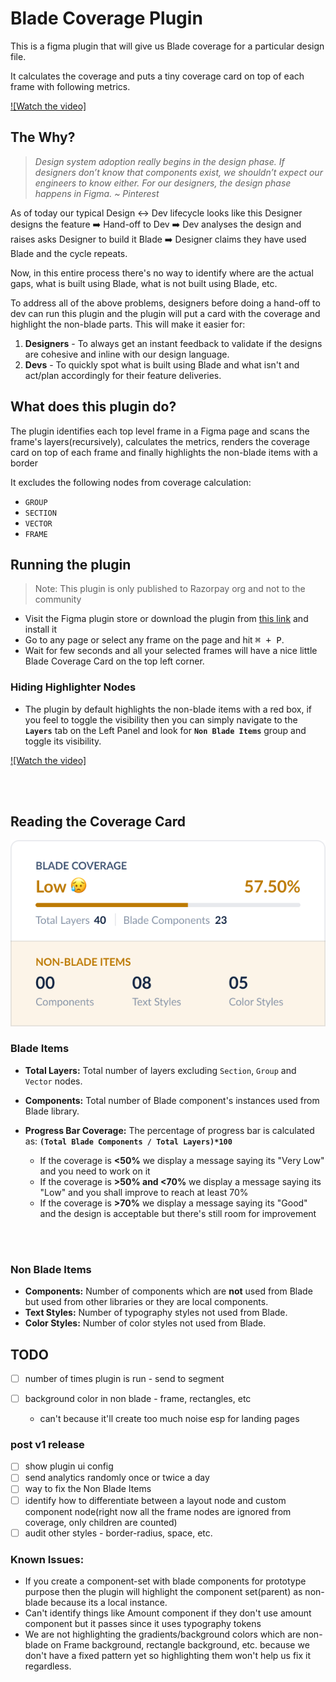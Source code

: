 # Blade Coverage Plugin

This is a figma plugin that will give us Blade coverage for a particular design file.

It calculates the coverage and puts a tiny coverage card on top of each frame with following metrics.

[![Watch the video]](https://github.com/razorpay/blade/assets/11384858/23db53e8-4aa9-40e0-ac38-faa8f0c91b9b)

## The Why?

> _Design system adoption really begins in the design phase. If designers don’t know that components exist, we shouldn’t expect our engineers to know either. For our designers, the design phase happens in Figma.
> ~ Pinterest_

As of today our typical Design ↔️ Dev lifecycle looks like this
Designer designs the feature ➡️ Hand-off to Dev ➡️ Dev analyses the design and raises asks Designer to build it Blade ➡️ Designer claims they have used Blade and the cycle repeats.

Now, in this entire process there's no way to identify where are the actual gaps, what is built using Blade, what is not built using Blade, etc.

To address all of the above problems, designers before doing a hand-off to dev can run this plugin and the plugin will put a card with the coverage and highlight the non-blade parts. This will make it easier for:

1. **Designers** - To always get an instant feedback to validate if the designs are cohesive and inline with our design language.
2. **Devs** - To quickly spot what is built using Blade and what isn't and act/plan accordingly for their feature deliveries.

## What does this plugin do?

The plugin identifies each top level frame in a Figma page and scans the frame's layers(recursively), calculates the metrics, renders the coverage card on top of each frame and finally highlights the non-blade items with a border

It excludes the following nodes from coverage calculation:

- `GROUP`
- `SECTION`
- `VECTOR`
- `FRAME`

## Running the plugin

> Note: This plugin is only published to Razorpay org and not to the community

- Visit the Figma plugin store or download the plugin from [this link](https://www.figma.com/community/plugin/1257996034575607686) and install it
- Go to any page or select any frame on the page and hit <kbd>⌘ + P</kbd>.
- Wait for few seconds and all your selected frames will have a nice little Blade Coverage Card on the top left corner.

### Hiding Highlighter Nodes

- The plugin by default highlights the non-blade items with a red box, if you feel to toggle the visibility then you can simply navigate to the **`Layers`** tab on the Left Panel and look for **`Non Blade Items`** group and toggle its visibility.

[![Watch the video]](https://github.com/razorpay/blade/assets/11384858/79a9f5e9-42fe-48f8-b011-38d45d22140a)

<br/>
<br/>

## Reading the Coverage Card

![Sample Coverage Card](./assets/blade-coverage-card-sample.png)

### Blade Items

- **Total Layers:** Total number of layers excluding `Section`, `Group` and `Vector` nodes.
- **Components:** Total number of Blade component's instances used from Blade library.

- **Progress Bar Coverage:** The percentage of progress bar is calculated as: **`(Total Blade Components / Total Layers)*100`**
  - If the coverage is **<50%** we display a message saying its "Very Low" and you need to work on it
  - If the coverage is **>50% and <70%** we display a message saying its "Low" and you shall improve to reach at least 70%
  - If the coverage is **>70%** we display a message saying its "Good" and the design is acceptable but there's still room for improvement

<br/>
<br/>

### Non Blade Items

- **Components:** Number of components which are **not** used from Blade but used from other libraries or they are local components.
- **Text Styles:** Number of typography styles not used from Blade.
- **Color Styles:** Number of color styles not used from Blade.

## TODO

- [ ] number of times plugin is run - send to segment
- [ ] background color in non blade - frame, rectangles, etc

  - can't because it'll create too much noise esp for landing pages

### post v1 release

- [ ] show plugin ui config
- [ ] send analytics randomly once or twice a day
- [ ] way to fix the Non Blade Items
- [ ] identify how to differentiate between a layout node and custom component node(right now all the frame nodes are ignored from coverage, only children are counted)
- [ ] audit other styles - border-radius, space, etc.

### Known Issues:

- If you create a component-set with blade components for prototype purpose then the plugin will highlight the component set(parent) as non-blade because its a local instance.
- Can't identify things like Amount component if they don't use amount component but it passes since it uses typography tokens
- We are not highlighting the gradients/background colors which are non-blade on Frame background, rectangle background, etc. because we don't have a fixed pattern yet so highlighting them won't help us fix it regardless.
